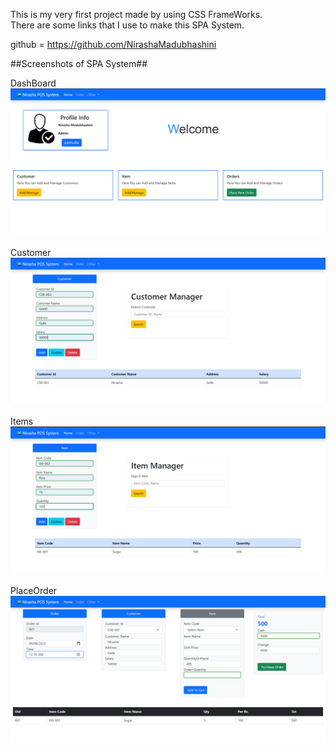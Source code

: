 
This is my very first project made by using CSS FrameWorks.<br>
There are some links that I use to make this SPA System.

github = https://github.com/NirashaMadubhashini


##Screenshots of SPA System##

DashBoard
![screenshot](assets/posImg/index.png)

Customer
![screenshot](assets/posImg/customer.png)

Items
![screenshot](assets/posImg/item.png)

PlaceOrder
![screenshot](assets/posImg/order.png)

